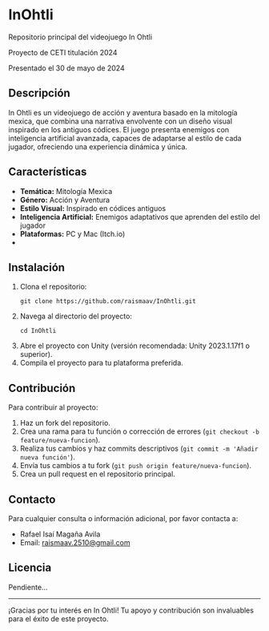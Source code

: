 # InOhtli
Repositorio principal del videojuego In Ohtli

Proyecto de CETI titulación 2024

Presentado el 30 de mayo de 2024

## Descripción
In Ohtli es un videojuego de acción y aventura basado en la mitología mexica, que combina una narrativa envolvente con un diseño visual inspirado en los antiguos códices. El juego presenta enemigos con inteligencia artificial avanzada, capaces de adaptarse al estilo de cada jugador, ofreciendo una experiencia dinámica y única.

## Características
- **Temática:** Mitología Mexica
- **Género:** Acción y Aventura
- **Estilo Visual:** Inspirado en códices antiguos
- **Inteligencia Artificial:** Enemigos adaptativos que aprenden del estilo del jugador
- **Plataformas:** PC y Mac (Itch.io)
- 

## Instalación
1. Clona el repositorio:
   ```
   git clone https://github.com/raismaav/InOhtli.git
   ```
2. Navega al directorio del proyecto:
   ```
   cd InOhtli
   ```
3. Abre el proyecto con Unity (versión recomendada: Unity 2023.1.17f1 o superior).
4. Compila el proyecto para tu plataforma preferida.

## Contribución
Para contribuir al proyecto:
1. Haz un fork del repositorio.
2. Crea una rama para tu función o corrección de errores (`git checkout -b feature/nueva-funcion`).
3. Realiza tus cambios y haz commits descriptivos (`git commit -m 'Añadir nueva función'`).
4. Envía tus cambios a tu fork (`git push origin feature/nueva-funcion`).
5. Crea un pull request en el repositorio principal.

## Contacto
Para cualquier consulta o información adicional, por favor contacta a:
- Rafael Isaí Magaña Avila
- Email: raismaav.2510@gmail.com

## Licencia
Pendiente...

---

¡Gracias por tu interés en In Ohtli! Tu apoyo y contribución son invaluables para el éxito de este proyecto.
